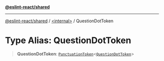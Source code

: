 [**@eslint-react/shared**](../../README.md)

***

[@eslint-react/shared](../../README.md) / [\<internal\>](../README.md) / QuestionDotToken

# Type Alias: QuestionDotToken

> **QuestionDotToken**: [`PunctuationToken`](../interfaces/PunctuationToken.md)\<[`QuestionDotToken`](../enumerations/SyntaxKind.md#questiondottoken)\>
